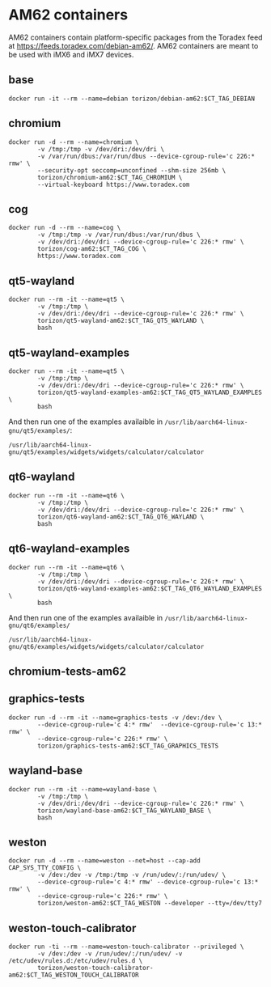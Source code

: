 # AM62 containers

AM62 containers contain platform-specific packages from the Toradex feed at https://feeds.toradex.com/debian-am62/.
AM62 containers are meant to be used with iMX6 and iMX7 devices.

## base

```
docker run -it --rm --name=debian torizon/debian-am62:$CT_TAG_DEBIAN
```

## chromium

```
docker run -d --rm --name=chromium \
        -v /tmp:/tmp -v /dev/dri:/dev/dri \
        -v /var/run/dbus:/var/run/dbus --device-cgroup-rule='c 226:* rmw' \
        --security-opt seccomp=unconfined --shm-size 256mb \
        torizon/chromium-am62:$CT_TAG_CHROMIUM \
        --virtual-keyboard https://www.toradex.com
```

## cog

```
docker run -d --rm --name=cog \
        -v /tmp:/tmp -v /var/run/dbus:/var/run/dbus \
        -v /dev/dri:/dev/dri --device-cgroup-rule='c 226:* rmw' \
        torizon/cog-am62:$CT_TAG_COG \
        https://www.toradex.com
```

## qt5-wayland

```
docker run --rm -it --name=qt5 \
        -v /tmp:/tmp \
        -v /dev/dri:/dev/dri --device-cgroup-rule='c 226:* rmw' \
        torizon/qt5-wayland-am62:$CT_TAG_QT5_WAYLAND \
        bash
```

## qt5-wayland-examples

```
docker run --rm -it --name=qt5 \
        -v /tmp:/tmp \
        -v /dev/dri:/dev/dri --device-cgroup-rule='c 226:* rmw' \
        torizon/qt5-wayland-examples-am62:$CT_TAG_QT5_WAYLAND_EXAMPLES \
        bash
```

And then run one of the examples availaible in `/usr/lib/aarch64-linux-gnu/qt5/examples/`:

```
/usr/lib/aarch64-linux-gnu/qt5/examples/widgets/widgets/calculator/calculator
```


## qt6-wayland

```
docker run --rm -it --name=qt6 \
        -v /tmp:/tmp \
        -v /dev/dri:/dev/dri --device-cgroup-rule='c 226:* rmw' \
        torizon/qt6-wayland-am62:$CT_TAG_QT6_WAYLAND \
        bash
```

## qt6-wayland-examples

```
docker run --rm -it --name=qt6 \
        -v /tmp:/tmp \
        -v /dev/dri:/dev/dri --device-cgroup-rule='c 226:* rmw' \
        torizon/qt6-wayland-examples-am62:$CT_TAG_QT6_WAYLAND_EXAMPLES \
        bash
```

And then run one of the examples availaible in `/usr/lib/aarch64-linux-gnu/qt6/examples/`

```
/usr/lib/aarch64-linux-gnu/qt6/examples/widgets/widgets/calculator/calculator
```

## chromium-tests-am62

## graphics-tests

```
docker run -d --rm -it --name=graphics-tests -v /dev:/dev \
        --device-cgroup-rule='c 4:* rmw'  --device-cgroup-rule='c 13:* rmw' \
        --device-cgroup-rule='c 226:* rmw' \
        torizon/graphics-tests-am62:$CT_TAG_GRAPHICS_TESTS
```

## wayland-base

```
docker run --rm -it --name=wayland-base \
        -v /tmp:/tmp \
        -v /dev/dri:/dev/dri --device-cgroup-rule='c 226:* rmw' \
        torizon/wayland-base-am62:$CT_TAG_WAYLAND_BASE \
        bash
```

## weston

```
docker run -d --rm --name=weston --net=host --cap-add CAP_SYS_TTY_CONFIG \
        -v /dev:/dev -v /tmp:/tmp -v /run/udev/:/run/udev/ \
        --device-cgroup-rule='c 4:* rmw' --device-cgroup-rule='c 13:* rmw' \
        --device-cgroup-rule='c 226:* rmw' \
        torizon/weston-am62:$CT_TAG_WESTON --developer --tty=/dev/tty7
```

## weston-touch-calibrator

```
docker run -ti --rm --name=weston-touch-calibrator --privileged \
        -v /dev:/dev -v /run/udev/:/run/udev/ -v /etc/udev/rules.d:/etc/udev/rules.d \
        torizon/weston-touch-calibrator-am62:$CT_TAG_WESTON_TOUCH_CALIBRATOR
```
